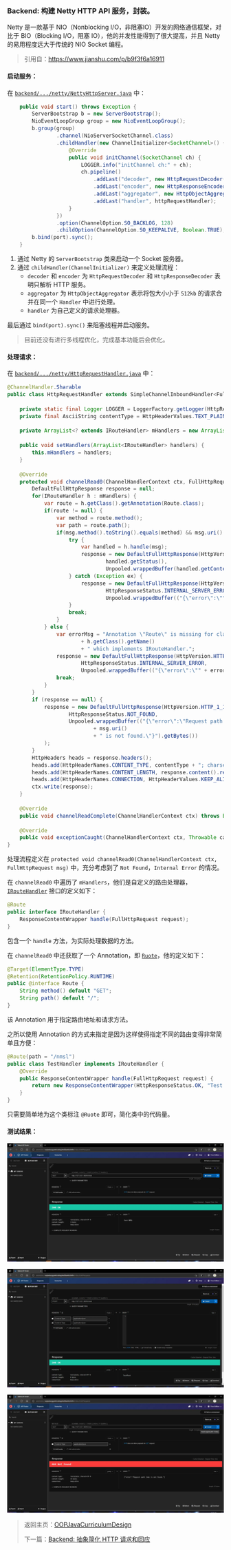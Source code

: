 ### Backend: 构建 Netty HTTP API 服务，封装。

Netty 是一款基于 NIO（Nonblocking I/O，非阻塞IO）开发的网络通信框架，对比于 BIO（Blocking I/O，阻塞 IO），他的并发性能得到了很大提高，并且 Netty 的易用程度远大于传统的 NIO Socket 编程。

> 引用自：https://www.jianshu.com/p/b9f3f6a16911

#### 启动服务：

在 [`backend/.../netty/NettyHttpServer.java`](../../backend/src/main/java/me/stageguard/oopcd/backend/netty/NettyHttpServer.java) 中：

```java
	public void start() throws Exception {
        ServerBootstrap b = new ServerBootstrap();
        NioEventLoopGroup group = new NioEventLoopGroup();
        b.group(group)
                .channel(NioServerSocketChannel.class)
                .childHandler(new ChannelInitializer<SocketChannel>() {
                    @Override
                    public void initChannel(SocketChannel ch) {
                        LOGGER.info("initChannel ch:" + ch);
                        ch.pipeline()
                            .addLast("decoder", new HttpRequestDecoder())
                            .addLast("encoder", new HttpResponseEncoder())
                            .addLast("aggregator", new HttpObjectAggregator(512 * 1024))
                            .addLast("handler", httpRequestHandler);
                    }
                })
                .option(ChannelOption.SO_BACKLOG, 128)
                .childOption(ChannelOption.SO_KEEPALIVE, Boolean.TRUE);
        b.bind(port).sync();
    }
```

1. 通过 Netty 的 `ServerBootstrap` 类来启动一个 Socket 服务器。
2. 通过 `childHandler(ChannelInitializer)` 来定义处理流程：
   - `decoder` 和 `encoder` 为 `HttpRequestDecoder` 和 `HttpResponseDecoder` 表明只解析 HTTP 服务。
   - `aggregator` 为 `HttpObjectAggregator` 表示将包大小小于 `512kb` 的请求合并在同一个 `Handler` 中进行处理。
   - `handler` 为自己定义的请求处理器。

最后通过 `bind(port).sync()` 来阻塞线程并启动服务。

> 目前还没有进行多线程优化，完成基本功能后会优化。

#### 处理请求：

在 [`backend/.../netty/HttpRequestHandler.java`](../../backend/src/main/java/me/stageguard/oopcd/backend/netty/HttpRequestHandler.java) 中：

```java
@ChannelHandler.Sharable
public class HttpRequestHandler extends SimpleChannelInboundHandler<FullHttpRequest> {

    private static final Logger LOGGER = LoggerFactory.getLogger(HttpRequestHandler.class);
    private final AsciiString contentType = HttpHeaderValues.TEXT_PLAIN;

    private ArrayList<? extends IRouteHandler> mHandlers = new ArrayList<>();

    public void setHandlers(ArrayList<IRouteHandler> handlers) {
        this.mHandlers = handlers;
    }

    @Override
    protected void channelRead0(ChannelHandlerContext ctx, FullHttpRequest msg) {
        DefaultFullHttpResponse response = null;
        for(IRouteHandler h : mHandlers) {
            var route = h.getClass().getAnnotation(Route.class);
            if(route != null) {
                var method = route.method();
                var path = route.path();
                if(msg.method().toString().equals(method) && msg.uri().equals(path)) {
                    try {
                        var handled = h.handle(msg);
                        response = new DefaultFullHttpResponse(HttpVersion.HTTP_1_1,
                                handled.getStatus(),
                                Unpooled.wrappedBuffer(handled.getContent().getBytes()));
                    } catch (Exception ex) {
                        response = new DefaultFullHttpResponse(HttpVersion.HTTP_1_1,
                                HttpResponseStatus.INTERNAL_SERVER_ERROR,
                                Unpooled.wrappedBuffer(("{\"error\":\"" + ex + "\"}").getBytes()));
                    }
                    break;
                }
            } else {
                var errorMsg = "Annotation \"Route\" is missing for class "
                        + h.getClass().getName()
                        + " which implements IRouteHandler.";
                response = new DefaultFullHttpResponse(HttpVersion.HTTP_1_1,
                        HttpResponseStatus.INTERNAL_SERVER_ERROR,
                        Unpooled.wrappedBuffer(("{\"error\":\"" + errorMsg + "\"}").getBytes()));
                break;
            }
        }
        if (response == null) {
            response = new DefaultFullHttpResponse(HttpVersion.HTTP_1_1,
                    HttpResponseStatus.NOT_FOUND,
                    Unpooled.wrappedBuffer(("{\"error\":\"Request path "
                            + msg.uri()
                            + " is not found.\"}").getBytes())
            );
        }
        HttpHeaders heads = response.headers();
        heads.add(HttpHeaderNames.CONTENT_TYPE, contentType + "; charset=UTF-8");
        heads.add(HttpHeaderNames.CONTENT_LENGTH, response.content().readableBytes());
        heads.add(HttpHeaderNames.CONNECTION, HttpHeaderValues.KEEP_ALIVE);
        ctx.write(response);
    }

    @Override
    public void channelReadComplete(ChannelHandlerContext ctx) throws Exception { }

    @Override
    public void exceptionCaught(ChannelHandlerContext ctx, Throwable cause) { }
}
```

处理流程定义在 `protected void channelRead0(ChannelHandlerContext ctx, FullHttpRequest msg)` 中，充分考虑到了 `Not Found`，`Internal Error` 的情况。

在 `channelRead0` 中遍历了 `mHandlers`，他们是自定义的路由处理器，[`IRouteHandler`](../../backend/src/main/java/me/stageguard/oopcd/backend/netty/IRouteHandler.java) 接口的定义如下：

```java
@Route
public interface IRouteHandler {
    ResponseContentWrapper handle(FullHttpRequest request);
}

```

包含一个 `handle` 方法，为实际处理数据的方法。

在 `channelRead0` 中还获取了一个 Annotation，即 [`Ruote`](../../backend/src/main/java/me/stageguard/oopcd/backend/netty/Ruote.java)，他的定义如下：

```java
@Target(ElementType.TYPE)
@Retention(RetentionPolicy.RUNTIME)
public @interface Route {
    String method() default "GET";
    String path() default "/";
}
```

该 Annotation 用于指定路由地址和请求方法。

之所以使用 Annotation 的方式来指定是因为这样使得指定不同的路由变得非常简单且方便：

```java
@Route(path = "/nmsl")
public class TestHandler implements IRouteHandler {
    @Override
    public ResponseContentWrapper handle(FullHttpRequest request) {
        return new ResponseContentWrapper(HttpResponseStatus.OK, "Test NMSL");
    }
}
```

只需要简单地为这个类标注 `@Ruote` 即可，简化类中的代码量。

#### 测试结果：

![test-get](image/test-get.webp)

![test-post](image/test-post.webp)

![test-notfound](image/test-notfound.webp)

> 返回主页：[OOPJavaCurriculumDesign](../index.md)
>
> 下一篇：[Backend: 抽象简化 HTTP 请求和回应](03-abstract-dto.md)

